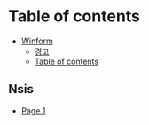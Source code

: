 # Table of contents

* [Winform](README.md)
  * [경고](winform/HiDPI.md)
  * [Table of contents](winform/SUMMARY.md)

## Nsis

* [Page 1](nsis/page-1.md)
